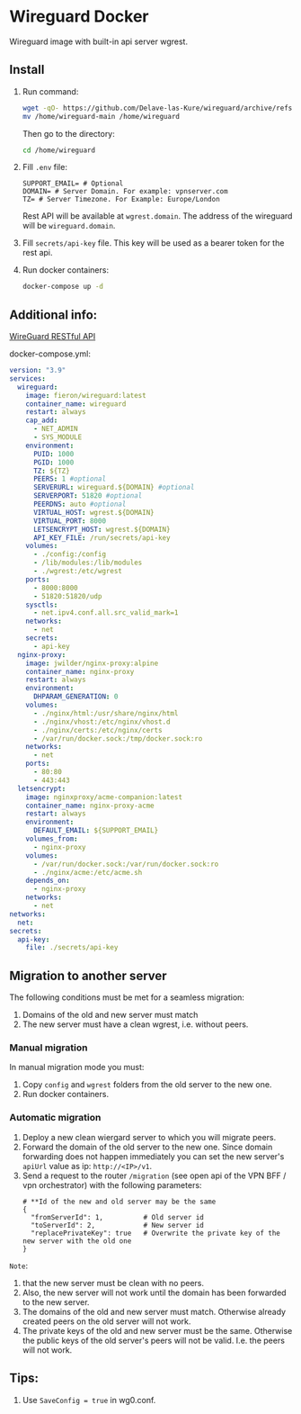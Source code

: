 # Wireguard Docker

Wireguard image with built-in api server wgrest.

## Install
1. Run command:
	```sh
	wget -qO- https://github.com/Delave-las-Kure/wireguard/archive/refs/heads/main.tar.gz | tar xvz -C /home && \
	mv /home/wireguard-main /home/wireguard
	```
	Then go to the directory:
	```sh
	cd /home/wireguard
	```

2. Fill `.env` file:
	```
	SUPPORT_EMAIL= # Optional
	DOMAIN= # Server Domain. For example: vpnserver.com
	TZ= # Server Timezone. For Example: Europe/London
	```
	Rest API will be available at `wgrest.domain`. The address of the wireguard will be `wireguard.domain`.

3. Fill `secrets/api-key` file. This key will be used as a bearer token for the rest api.

4.	Run docker containers:
	```sh
	docker-compose up -d
	```

## Additional info:
[WireGuard RESTful API](https://wgrest.forestvpn.com/swagger/#/device/ListDevices)


docker-compose.yml:
```yaml
version: "3.9"
services:
  wireguard:
    image: fieron/wireguard:latest
    container_name: wireguard
    restart: always
    cap_add:
      - NET_ADMIN
      - SYS_MODULE
    environment:
      PUID: 1000
      PGID: 1000
      TZ: ${TZ}
      PEERS: 1 #optional
      SERVERURL: wireguard.${DOMAIN} #optional
      SERVERPORT: 51820 #optional
      PEERDNS: auto #optional
      VIRTUAL_HOST: wgrest.${DOMAIN}
      VIRTUAL_PORT: 8000
      LETSENCRYPT_HOST: wgrest.${DOMAIN}
      API_KEY_FILE: /run/secrets/api-key
    volumes:
      - ./config:/config
      - /lib/modules:/lib/modules
      - ./wgrest:/etc/wgrest
    ports:
      - 8000:8000
      - 51820:51820/udp
    sysctls:
      - net.ipv4.conf.all.src_valid_mark=1
    networks:
      - net
    secrets:
      - api-key
  nginx-proxy:
    image: jwilder/nginx-proxy:alpine
    container_name: nginx-proxy
    restart: always
    environment:
      DHPARAM_GENERATION: 0
    volumes:
      - ./nginx/html:/usr/share/nginx/html
      - ./nginx/vhost:/etc/nginx/vhost.d
      - ./nginx/certs:/etc/nginx/certs
      - /var/run/docker.sock:/tmp/docker.sock:ro
    networks:
      - net
    ports:
      - 80:80
      - 443:443
  letsencrypt:
    image: nginxproxy/acme-companion:latest
    container_name: nginx-proxy-acme
    restart: always
    environment:
      DEFAULT_EMAIL: ${SUPPORT_EMAIL}
    volumes_from:
      - nginx-proxy
    volumes:
      - /var/run/docker.sock:/var/run/docker.sock:ro
      - ./nginx/acme:/etc/acme.sh
    depends_on:
      - nginx-proxy
    networks:
      - net
networks:
  net:
secrets:
  api-key:
    file: ./secrets/api-key
```

## Migration to another server
The following conditions must be met for a seamless migration:
1. Domains of the old and new server must match
2. The new server must have a clean wgrest, i.e. without peers.

### Manual migration
In manual migration mode you must:
1. Copy `config` and `wgrest` folders from the old server to the new one.
2. Run docker containers.

### Automatic migration
1.  Deploy a new clean wiergard server to which you will migrate peers.
2.  Forward the domain of the old server to the new one. Since domain forwarding does not happen immediately you can set the new server's `apiUrl` value as ip: `http://<IP>/v1`.
3.  Send a request to the router `/migration` (see open api of the VPN BFF / vpn orchestrator) with the following parameters:
    ```
    # **Id of the new and old server may be the same
    {
      "fromServerId": 1,          # Old server id
      "toServerId": 2,            # New server id
      "replacePrivateKey": true   # Overwrite the private key of the new server with the old one
    }
    ```
`Note`: 
1.  that the new server must be clean with no peers. 
2.  Also, the new server will not work until the domain has been forwarded to the new server.
3.  The domains of the old and new server must match. Otherwise already created peers on the old server will not work.
4.  The private keys of the old and new server must be the same. Otherwise the public keys of the old server's peers will not be valid. I.e. the peers will not work.

## Tips:

1. Use `SaveConfig = true` in wg0.conf.
